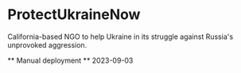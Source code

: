 # ProtectUkraineNow
California-based NGO to help Ukraine in its struggle against Russia's unprovoked aggression.

** Manual deployment **
2023-09-03